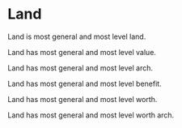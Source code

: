 # Land

Land is most general and most level land.

Land has most general and most level value.

Land has most general and most level arch.

Land has most general and most level benefit.

Land has most general and most level worth.

Land has most general and most level worth arch.